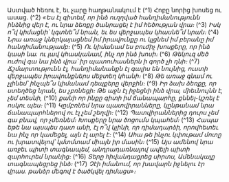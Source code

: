 
Աստված հեռու է, եւ չարը հաղթանակում է
(^1) Հոբը նորից խոսեց ու ասաց.
(^2) _«Ես էլ գիտեմ, որ ինձ ուղղված հանդիմանությունն ինձնից վեր է,
ու նրա ձեռքը ծանրացել է իմ հեծության վրա։_
(^3) _Իսկ ո՞վ կիմացնի՝ կգտնե՞մ նրան,
եւ ես վերջապես կհասնե՞մ նրան։_
(^4) _Նրա առաջ կներկայացնեմ իմ իրավունքը
ու կլցնեմ իմ բերանը իմ հանդիմանությամբ։_
(^5) _Ու կիմանամ ես բուժիչ խոսքերը, որ ինձ կասի նա.
ու լավ կհասկանամ, ինչ որ ինձ խոսի։_
(^6) _Թեկուզ մեծ ուժով գա նա ինձ վրա՝
իր պատուհասներն ի գործ չի դնի։_
(^7) _Ճշմարտությունն էլ, հանդիմանանքն էլ գալիս են նույնից,
ուստի վերջապես իրավունքներս մեջտեղ կհանի։_
(^8) _Թե առաջ գնամ ու չլինեմ՝
ինչպե՞ս կիմանամ դեպքերը վերջին։_
(^9) _Իր ձախ ձեռքը, որ ստեղծեց նրան, ես չբռնեցի։
Թե աջն էլ իջեցնի ինձ վրա, միեւնույնն է, չեմ տեսնի,_
(^10) _քանի որ ինքը գիտի իմ ճանապարհը,
քննել-կշռել է ոսկու պես։_
(^11) _Կըմբռնեմ նրա պատվիրանները,
կընթանամ նրա ճանապարհներով ու էլ չեմ շեղվի։_
(^12) _Պատվիրաններից դուրս չեմ գա բնավ, որ չմեռնեմ։
Խոսքերը նրա ծոցումս կպահեմ։_
(^13) _Հապա եթե նա այսպես դատ անի,
էլ ո՞վ կլինի, որ դիմադարձի,
որովհետեւ նա ինչ որ կամեցել, այն էլ արել է։_
(^14) _Ահա թե ինչու կփութամ մոտը ու խրատվելով՝
կմտմտամ միայն իր մասին։_
(^15) _Այս ամենով նրա առջեւ պիտի տագնապեմ,
անդրադառնալով ավելի պիտի զարհուրեմ նրանից։_
(^16) _Տերը հիվանդացրեց սիրտս, Ամենակալը տագնապեցրեց ինձ։_
(^17) _Չէի իմանում, որ խավարն իջնելու էր վրաս.
թանձր մեգով է ծածկվել դիմացս»։_
